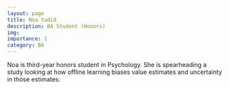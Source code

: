 ```yaml
---
layout: page
title: Noa Yadid
description: BA Student (Honors)
img:
importance: 1
category: BA
---
```


<p> Noa is third-year honors student in Psychology. She is spearheading a study looking at how offline learning biases value estimates and uncertainty in those estimates. </p>



